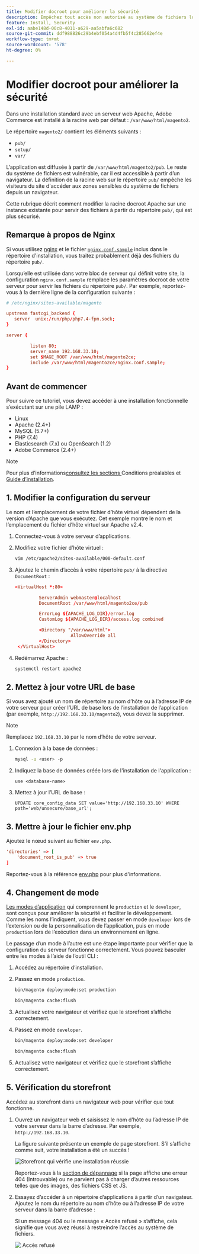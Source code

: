 ```yaml
---
title: Modifier docroot pour améliorer la sécurité
description: Empêchez tout accès non autorisé au système de fichiers local d’Adobe Commerce à partir d’un navigateur.
feature: Install, Security
exl-id: aabe148d-00c8-4011-a629-aa5abfa6c682
source-git-commit: ddf988826c29b4ebf054a4d4fb5f4c285662ef4e
workflow-type: tm+mt
source-wordcount: '578'
ht-degree: 0%

---
```


# Modifier docroot pour améliorer la sécurité

Dans une installation standard avec un serveur web Apache, Adobe Commerce est installé à la racine web par défaut : `/var/www/html/magento2`.

Le répertoire `magento2/` contient les éléments suivants :

- `pub/`
- `setup/`
- `var/`

L’application est diffusée à partir de `/var/www/html/magento2/pub`. Le reste du système de fichiers est vulnérable, car il est accessible à partir d’un navigateur.
La définition de la racine web sur le répertoire `pub/` empêche les visiteurs du site d&#39;accéder aux zones sensibles du système de fichiers depuis un navigateur.

Cette rubrique décrit comment modifier la racine docroot Apache sur une instance existante pour servir des fichiers à partir du répertoire `pub/`, qui est plus sécurisé.

## Remarque à propos de Nginx

Si vous utilisez [nginx](../prerequisites/web-server/nginx.md) et le fichier [`nginx.conf.sample`](https://github.com/magento/magento2/blob/2.4/nginx.conf.sample) inclus dans le répertoire d&#39;installation, vous traitez probablement déjà des fichiers du répertoire `pub/`.

Lorsqu’elle est utilisée dans votre bloc de serveur qui définit votre site, la configuration `nginx.conf.sample` remplace les paramètres docroot de votre serveur pour servir les fichiers du répertoire `pub/`. Par exemple, reportez-vous à la dernière ligne de la configuration suivante :

```conf
# /etc/nginx/sites-available/magento

upstream fastcgi_backend {
   server  unix:/run/php/php7.4-fpm.sock;
}

server {

         listen 80;
         server_name 192.168.33.10;
         set $MAGE_ROOT /var/www/html/magento2ce;
         include /var/www/html/magento2ce/nginx.conf.sample;
}
```

## Avant de commencer

Pour suivre ce tutoriel, vous devez accéder à une installation fonctionnelle s’exécutant sur une pile LAMP :

- Linux
- Apache (2.4+)
- MySQL (5.7+)
- PHP (7.4)
- Elasticsearch (7.x) ou OpenSearch (1.2)
- Adobe Commerce (2.4+)

>[!NOTE]
>
>Pour plus d’informations[&#x200B; consultez les sections &#x200B;](../prerequisites/overview.md)Conditions préalables et [Guide d’installation](../overview.md).

## &#x200B;1. Modifier la configuration du serveur

Le nom et l’emplacement de votre fichier d’hôte virtuel dépendent de la version d’Apache que vous exécutez. Cet exemple montre le nom et l’emplacement du fichier d’hôte virtuel sur Apache v2.4.

1. Connectez-vous à votre serveur d’applications.
1. Modifiez votre fichier d’hôte virtuel :

   ```bash
   vim /etc/apache2/sites-available/000-default.conf
   ```

1. Ajoutez le chemin d’accès à votre répertoire `pub/` à la directive `DocumentRoot` :

   ```conf
   <VirtualHost *:80>
   
            ServerAdmin webmaster@localhost
            DocumentRoot /var/www/html/magento2ce/pub
   
            ErrorLog ${APACHE_LOG_DIR}/error.log
            CustomLog ${APACHE_LOG_DIR}/access.log combined
   
            <Directory "/var/www/html">
                        AllowOverride all
            </Directory>
    </VirtualHost>
   ```

1. Redémarrez Apache :

   ```bash
   systemctl restart apache2
   ```

## &#x200B;2. Mettez à jour votre URL de base

Si vous avez ajouté un nom de répertoire au nom d’hôte ou à l’adresse IP de votre serveur pour créer l’URL de base lors de l’installation de l’application (par exemple, `http://192.168.33.10/magento2`), vous devez la supprimer.

>[!NOTE]
>
>Remplacez `192.168.33.10` par le nom d’hôte de votre serveur.

1. Connexion à la base de données :

   ```bash
   mysql -u <user> -p
   ```

1. Indiquez la base de données créée lors de l&#39;installation de l&#39;application :

   ```shell
   use <database-name>
   ```

1. Mettez à jour l’URL de base :

   ```shell
   UPDATE core_config_data SET value='http://192.168.33.10' WHERE path='web/unsecure/base_url';
   ```

## &#x200B;3. Mettre à jour le fichier env.php

Ajoutez le nœud suivant au fichier `env.php`.

```conf
'directories' => [
    'document_root_is_pub' => true
]
```

Reportez-vous à la référence [env.php](../../configuration/reference/config-reference-envphp.md) pour plus d&#39;informations.

## &#x200B;4. Changement de mode

[Les modes d’application](../../configuration/bootstrap/application-modes.md) qui comprennent le `production` et le `developer`, sont conçus pour améliorer la sécurité et faciliter le développement. Comme les noms l’indiquent, vous devez passer en mode `developer` lors de l’extension ou de la personnalisation de l’application, puis en mode `production` lors de l’exécution dans un environnement en ligne.

Le passage d’un mode à l’autre est une étape importante pour vérifier que la configuration du serveur fonctionne correctement. Vous pouvez basculer entre les modes à l’aide de l’outil CLI :

1. Accédez au répertoire d’installation.
1. Passez en mode `production`.

   ```bash
   bin/magento deploy:mode:set production
   ```

   ```bash
   bin/magento cache:flush
   ```

1. Actualisez votre navigateur et vérifiez que le storefront s’affiche correctement.
1. Passez en mode `developer`.

   ```bash
   bin/magento deploy:mode:set developer
   ```

   ```bash
   bin/magento cache:flush
   ```

1. Actualisez votre navigateur et vérifiez que le storefront s’affiche correctement.

## &#x200B;5. Vérification du storefront

Accédez au storefront dans un navigateur web pour vérifier que tout fonctionne.

1. Ouvrez un navigateur web et saisissez le nom d’hôte ou l’adresse IP de votre serveur dans la barre d’adresse. Par exemple, `http://192.168.33.10`.

   La figure suivante présente un exemple de page storefront. S’il s’affiche comme suit, votre installation a été un succès !

   ![Storefront qui vérifie une installation réussie](../../assets/installation/install-success_store.png)

   Reportez-vous à la [section de dépannage](https://support.magento.com/hc/en-us/articles/360032994352) si la page affiche une erreur 404 (Introuvable) ou ne parvient pas à charger d’autres ressources telles que des images, des fichiers CSS et JS.

1. Essayez d’accéder à un répertoire d’applications à partir d’un navigateur. Ajoutez le nom du répertoire au nom d’hôte ou à l’adresse IP de votre serveur dans la barre d’adresse :

   Si un message 404 ou le message « Accès refusé » s’affiche, cela signifie que vous avez réussi à restreindre l’accès au système de fichiers.

   ![&#x200B; Accès refusé &#x200B;](../../assets/installation/access-denied.png)
